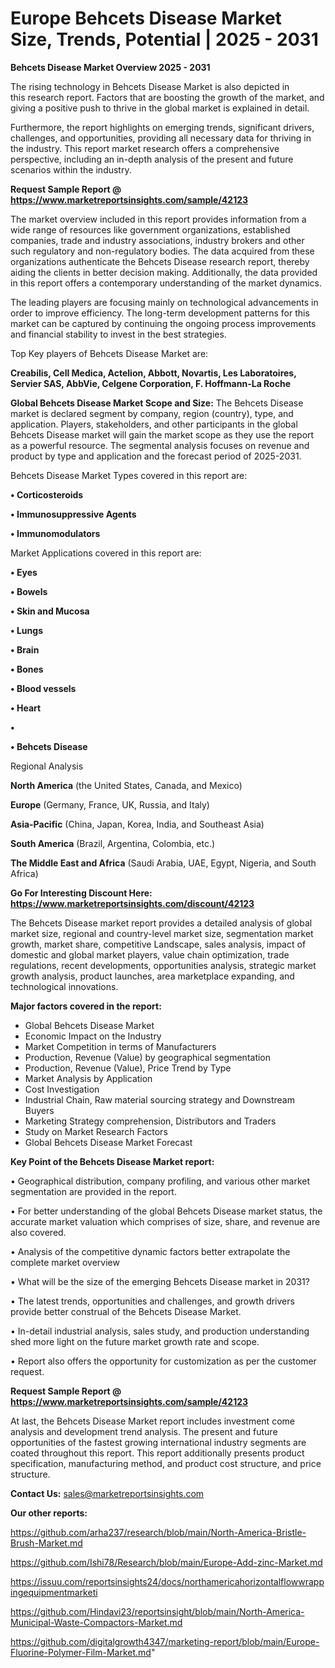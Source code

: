 # Europe Behcets Disease Market Size, Trends, Potential | 2025 - 2031

<Strong> Behcets Disease Market Overview 2025 - 2031</strong>

The rising technology in Behcets Disease Market is also depicted in this research report. Factors that are boosting the growth of the market, and giving a positive push to thrive in the global market is explained in detail.

Furthermore, the report highlights on emerging trends, significant drivers, challenges, and opportunities, providing all necessary data for thriving in the industry. This report market research offers a comprehensive perspective, including an in-depth analysis of the present and future scenarios within the industry.

<strong>Request Sample Report @ <a href=https://www.marketreportsinsights.com/sample/42123>https://www.marketreportsinsights.com/sample/42123</a></strong>

The market overview included in this report provides information from a wide range of resources like government organizations, established companies, trade and industry associations, industry brokers and other such regulatory and non-regulatory bodies. The data acquired from these organizations authenticate the Behcets Disease research report, thereby aiding the clients in better decision making. Additionally, the data provided in this report offers a contemporary understanding of the market dynamics.

The leading players are focusing mainly on technological advancements in order to improve efficiency. The long-term development patterns for this market can be captured by continuing the ongoing process improvements and financial stability to invest in the best strategies.

Top Key players of Behcets Disease Market are:

<strong>Creabilis, Cell Medica, Actelion, Abbott, Novartis, Les Laboratoires, Servier SAS, AbbVie, Celgene Corporation, F. Hoffmann-La Roche</strong>

<strong><b>Global Behcets Disease Market Scope and Size:</b></strong>
The Behcets Disease market is declared segment by company, region (country), type, and application. Players, stakeholders, and other participants in the global Behcets Disease market will gain the market scope as they use the report as a powerful resource. The segmental analysis focuses on revenue and product by type and application and the forecast period of 2025-2031.

Behcets Disease Market Types covered in this report are:

<strong>•  Corticosteroids

•  Immunosuppressive Agents

•  Immunomodulators</strong>

Market Applications covered in this report are:

<strong>•  Eyes

•  Bowels

•  Skin and Mucosa

•  Lungs

•  Brain

•  Bones

•  Blood vessels

•  Heart

•  

•  Behcets Disease</strong> 

Regional Analysis

<strong>North America</strong> (the United States, Canada, and Mexico)

<strong>Europe</strong> (Germany, France, UK, Russia, and Italy)

<strong>Asia-Pacific</strong> (China, Japan, Korea, India, and Southeast Asia)

<strong>South America</strong> (Brazil, Argentina, Colombia, etc.)

<strong>The Middle East and Africa</strong> (Saudi Arabia, UAE, Egypt, Nigeria, and South Africa)

<strong>Go For Interesting Discount Here: <a href=https://www.marketreportsinsights.com/discount/42123>https://www.marketreportsinsights.com/discount/42123</a></strong>

The Behcets Disease market report provides a detailed analysis of global market size, regional and country-level market size, segmentation market growth, market share, competitive Landscape, sales analysis, impact of domestic and global market players, value chain optimization, trade regulations, recent developments, opportunities analysis, strategic market growth analysis, product launches, area marketplace expanding, and technological innovations.

<strong><b>Major factors covered in the report:</b></strong>
<ul>
  <li>Global Behcets Disease Market </li>
  <li>Economic Impact on the Industry</li>
  <li>Market Competition in terms of Manufacturers</li>
  <li>Production, Revenue (Value) by geographical segmentation</li>
  <li>Production, Revenue (Value), Price Trend by Type</li>
  <li>Market Analysis by Application</li>
  <li>Cost Investigation</li>
  <li>Industrial Chain, Raw material sourcing strategy and Downstream Buyers</li>
  <li>Marketing Strategy comprehension, Distributors and Traders</li>
  <li>Study on Market Research Factors</li>
  <li>Global Behcets Disease Market Forecast</li>
</ul>

<strong><b>Key Point of the Behcets Disease Market report:</b></strong>

• Geographical distribution, company profiling, and various other market segmentation are provided in the report.

• For better understanding of the global Behcets Disease market status, the accurate market valuation which comprises of size, share, and revenue are also covered.

• Analysis of the competitive dynamic factors better extrapolate the complete market overview

• What will be the size of the emerging Behcets Disease market in 2031?

• The latest trends, opportunities and challenges, and growth drivers provide better construal of the Behcets Disease Market.

• In-detail industrial analysis, sales study, and production understanding shed more light on the future market growth rate and scope.

• Report also offers the opportunity for customization as per the customer request.

<strong>Request Sample Report @ <a href=https://www.marketreportsinsights.com/sample/42123>https://www.marketreportsinsights.com/sample/42123</a></strong>

At last, the Behcets Disease Market report includes investment come analysis and development trend analysis. The present and future opportunities of the fastest growing international industry segments are coated throughout this report. This report additionally presents product specification, manufacturing method, and product cost structure, and price structure.

<strong>Contact Us:</strong>
sales@marketreportsinsights.com

<strong>Our other reports:</strong>

<a href=https://github.com/arha237/research/blob/main/North-America-Bristle-Brush-Market.md>https://github.com/arha237/research/blob/main/North-America-Bristle-Brush-Market.md</a>

<a href=https://github.com/Ishi78/Research/blob/main/Europe-Add-zinc-Market.md>https://github.com/Ishi78/Research/blob/main/Europe-Add-zinc-Market.md</a>

<a href=https://issuu.com/reportsinsights24/docs/northamericahorizontalflowwrappingequipmentmarketi>https://issuu.com/reportsinsights24/docs/northamericahorizontalflowwrappingequipmentmarketi</a>

<a href=https://github.com/Hindavi23/reportsinsight/blob/main/North-America-Municipal-Waste-Compactors-Market.md>https://github.com/Hindavi23/reportsinsight/blob/main/North-America-Municipal-Waste-Compactors-Market.md</a>

<a href=https://github.com/digitalgrowth4347/marketing-report/blob/main/Europe-Fluorine-Polymer-Film-Market.md>https://github.com/digitalgrowth4347/marketing-report/blob/main/Europe-Fluorine-Polymer-Film-Market.md</a>"
